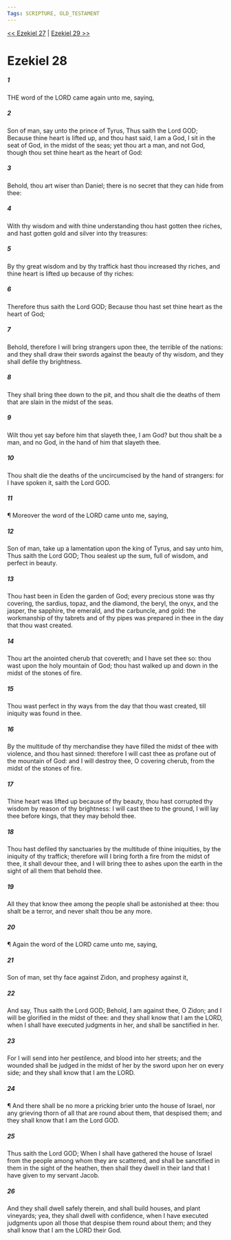 ```yaml
---
Tags: SCRIPTURE, OLD_TESTAMENT
---
```


[<< Ezekiel 27](OLD_TESTAMENT/26_Ezekiel/Ezekiel_27.md) | [Ezekiel 29 >>](OLD_TESTAMENT/26_Ezekiel/Ezekiel_29.md)

# Ezekiel 28

##### 1
 THE word of the LORD came again unto me, saying,
##### 2
 Son of man, say unto the prince of Tyrus, Thus saith the Lord GOD; Because thine heart is lifted up, and thou hast said, I am a God, I sit in the seat of God, in the midst of the seas; yet thou art a man, and not God, though thou set thine heart as the heart of God:
##### 3
 Behold, thou art wiser than Daniel; there is no secret that they can hide from thee:
##### 4
 With thy wisdom and with thine understanding thou hast gotten thee riches, and hast gotten gold and silver into thy treasures:
##### 5
 By thy great wisdom and by thy traffick hast thou increased thy riches, and thine heart is lifted up because of thy riches:
##### 6
 Therefore thus saith the Lord GOD; Because thou hast set thine heart as the heart of God;
##### 7
 Behold, therefore I will bring strangers upon thee, the terrible of the nations: and they shall draw their swords against the beauty of thy wisdom, and they shall defile thy brightness.
##### 8
 They shall bring thee down to the pit, and thou shalt die the deaths of them that are slain in the midst of the seas.
##### 9
 Wilt thou yet say before him that slayeth thee, I am God?  but thou shalt be a man, and no God, in the hand of him that slayeth thee.
##### 10
 Thou shalt die the deaths of the uncircumcised by the hand of strangers: for I have spoken it, saith the Lord GOD.
##### 11
 ¶ Moreover the word of the LORD came unto me, saying,
##### 12
 Son of man, take up a lamentation upon the king of Tyrus, and say unto him, Thus saith the Lord GOD; Thou sealest up the sum, full of wisdom, and perfect in beauty.
##### 13
 Thou hast been in Eden the garden of God; every precious stone was thy covering, the sardius, topaz, and the diamond, the beryl, the onyx, and the jasper, the sapphire, the emerald, and the carbuncle, and gold: the workmanship of thy tabrets and of thy pipes was prepared in thee in the day that thou wast created.
##### 14
 Thou art the anointed cherub that covereth; and I have set thee so: thou wast upon the holy mountain of God; thou hast walked up and down in the midst of the stones of fire.
##### 15
 Thou wast perfect in thy ways from the day that thou wast created, till iniquity was found in thee.
##### 16
 By the multitude of thy merchandise they have filled the midst of thee with violence, and thou hast sinned: therefore I will cast thee as profane out of the mountain of God: and I will destroy thee, O covering cherub, from the midst of the stones of fire.
##### 17
 Thine heart was lifted up because of thy beauty, thou hast corrupted thy wisdom by reason of thy brightness: I will cast thee to the ground, I will lay thee before kings, that they may behold thee.
##### 18
 Thou hast defiled thy sanctuaries by the multitude of thine iniquities, by the iniquity of thy traffick; therefore will I bring forth a fire from the midst of thee, it shall devour thee, and I will bring thee to ashes upon the earth in the sight of all them that behold thee.
##### 19
 All they that know thee among the people shall be astonished at thee: thou shalt be a terror, and never shalt thou be any more.
##### 20
 ¶ Again the word of the LORD came unto me, saying,
##### 21
 Son of man, set thy face against Zidon, and prophesy against it,
##### 22
 And say, Thus saith the Lord GOD; Behold, I am against thee, O Zidon; and I will be glorified in the midst of thee: and they shall know that I am the LORD, when I shall have executed judgments in her, and shall be sanctified in her.
##### 23
 For I will send into her pestilence, and blood into her streets; and the wounded shall be judged in the midst of her by the sword upon her on every side; and they shall know that I am the LORD.
##### 24
 ¶ And there shall be no more a pricking brier unto the house of Israel, nor any grieving thorn of all that are round about them, that despised them; and they shall know that I am the Lord GOD.
##### 25
 Thus saith the Lord GOD; When I shall have gathered the house of Israel from the people among whom they are scattered, and shall be sanctified in them in the sight of the heathen, then shall they dwell in their land that I have given to my servant Jacob.
##### 26
 And they shall dwell safely therein, and shall build houses, and plant vineyards; yea, they shall dwell with confidence, when I have executed judgments upon all those that despise them round about them; and they shall know that I am the LORD their God.

